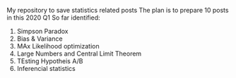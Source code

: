 My repository to save statistics related posts
The plan is to prepare 10 posts in this 2020 Q1
So far identified:
1) Simpson Paradox
2) Bias & Variance
3) MAx Likelihood optimization
4) Large Numbers and Central Limit Theorem
5) TEsting Hypotheis A/B
6) Inferencial statistics
